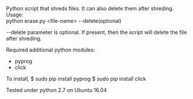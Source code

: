Python script that shreds files. It can also delete them after shreding. 
<br>Usage:<br>
python erase.py &lt;file-name&gt; --delete(optional) <br>

--delete parameter is optional. If present, then the script will delete the file after shreding. 

Required additional python modules:
- pyprog
- click

To install, 
$ sudo pip install pyprog
$ sudo pip install click

Tested under python 2.7 on Ubuntu 16.04 
